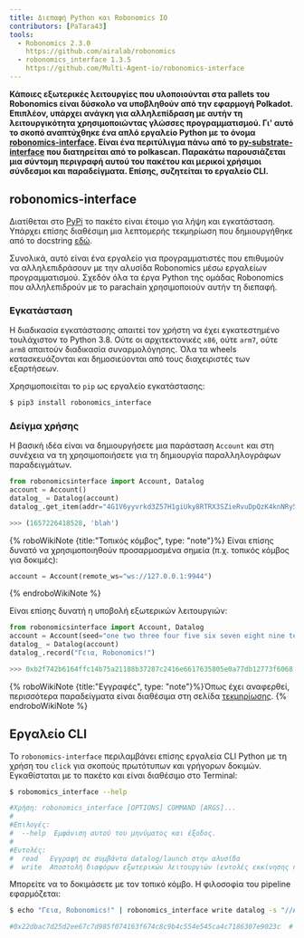 ```yaml
---
title: Διεπαφή Python και Robonomics IO
contributors: [PaTara43]
tools:
  - Robonomics 2.3.0
    https://github.com/airalab/robonomics
  - robonomics_interface 1.3.5
    https://github.com/Multi-Agent-io/robonomics-interface
---
```


**Κάποιες εξωτερικές λειτουργίες που υλοποιούνται στα pallets του Robonomics είναι δύσκολο να υποβληθούν από την εφαρμογή Polkadot. Επιπλέον, υπάρχει ανάγκη για αλληλεπίδραση με αυτήν τη λειτουργικότητα χρησιμοποιώντας γλώσσες προγραμματισμού. Γι' αυτό το σκοπό αναπτύχθηκε ένα απλό εργαλείο Python με το όνομα [robonomics-interface](https://github.com/Multi-Agent-io/robonomics-interface). Είναι ένα περιτύλιγμα πάνω από το [py-substrate-interface](https://github.com/polkascan/py-substrate-interface) που διατηρείται από το polkascan. Παρακάτω παρουσιάζεται μια σύντομη περιγραφή αυτού του πακέτου και μερικοί χρήσιμοι σύνδεσμοι και παραδείγματα. Επίσης, συζητείται το εργαλείο CLI.**

## robonomics-interface

Διατίθεται στο [PyPi](https://pypi.org/project/robonomics-interface/) το πακέτο είναι έτοιμο για λήψη και εγκατάσταση. Υπάρχει επίσης διαθέσιμη μια λεπτομερής τεκμηρίωση που δημιουργήθηκε από το docstring [εδώ](https://multi-agent-io.github.io/robonomics-interface/).

Συνολικά, αυτό είναι ένα εργαλείο για προγραμματιστές που επιθυμούν να αλληλεπιδράσουν με την αλυσίδα Robonomics μέσω εργαλείων προγραμματισμού. Σχεδόν όλα τα έργα Python της ομάδας Robonomics που αλληλεπιδρούν με το parachain χρησιμοποιούν αυτήν τη διεπαφή.

### Εγκατάσταση

Η διαδικασία εγκατάστασης απαιτεί τον χρήστη να έχει εγκατεστημένο τουλάχιστον το Python 3.8. Ούτε οι αρχιτεκτονικές `x86`, ούτε `arm7`, ούτε `arm8` απαιτούν διαδικασία συναρμολόγησης. Όλα τα wheels κατασκευάζονται και δημοσιεύονται από τους διαχειριστές των εξαρτήσεων.

Χρησιμοποιείται το `pip` ως εργαλείο εγκατάστασης:

```bash
$ pip3 install robonomics_interface
```

### Δείγμα χρήσης

Η βασική ιδέα είναι να δημιουργήσετε μια παράσταση `Account` και στη συνέχεια να τη χρησιμοποιήσετε για τη δημιουργία παραλληλογράφων παραδειγμάτων.

```python
from robonomicsinterface import Account, Datalog
account = Account()
datalog_ = Datalog(account)
datalog_.get_item(addr="4G1V6yyvrkd3Z57H1giUky8RTRX3SZieRvuDpQzK4knNRy5R",index=2)

>>> (1657226418528, 'blah')
```

{% roboWikiNote {title:"Τοπικός κόμβος", type: "note"}%}
  Είναι επίσης δυνατό να χρησιμοποιηθούν προσαρμοσμένα σημεία (π.χ. τοπικός κόμβος για δοκιμές):

  ```python
  account = Account(remote_ws="ws://127.0.0.1:9944")
  ```
{% endroboWikiNote %}

Είναι επίσης δυνατή η υποβολή εξωτερικών λειτουργιών:

```python
from robonomicsinterface import Account, Datalog
account = Account(seed="one two three four five six seven eight nine ten eleven twelve")
datalog_ = Datalog(account)
datalog_.record("Γεια, Robonomics!")

>>> 0xb2f742b6164ffc14b75a21188b37287c2416e6617635805e0a77db12773f6068  # αυτό είναι το hash της εξωτερικής λειτουργίας
```

{% roboWikiNote {title:"Εγγραφές", type: "note"}%}Όπως έχει αναφερθεί, περισσότερα παραδείγματα είναι διαθέσιμα στη σελίδα [τεκμηρίωσης](https://multi-agent-io.github.io/robonomics-interface/). {% endroboWikiNote %}

## Εργαλείο CLI

Το `robonomics-interface` περιλαμβάνει επίσης εργαλεία CLI Python με τη χρήση του `click` για σκοπούς πρωτότυπων και γρήγορων δοκιμών. Εγκαθίσταται με το πακέτο και είναι διαθέσιμο στο Terminal:

```bash
$ robomomics_interface --help

#Χρήση: robonomics_interface [OPTIONS] COMMAND [ARGS]...
#
#Επιλογές:
#  --help  Εμφάνιση αυτού του μηνύματος και έξοδος.
#
#Εντολές:
#  read   Εγγραφή σε συμβάντα datalog/launch στην αλυσίδα
#  write  Αποστολή διαφόρων εξωτερικών λειτουργιών (εντολές εκκίνησης ή εγγραφή datalogs)
```

Μπορείτε να το δοκιμάσετε με τον τοπικό κόμβο. Η φιλοσοφία του pipeline εφαρμόζεται:

```bash
$ echo "Γεια, Robonomics!" | robonomics_interface write datalog -s "//Alice" --remote_ws "ws://127.0.0.1:9944"

#0x22dbac7d25d2ee67c7d985f074163f674c8c9b4c554e545ca4c7186307e9023c  # αυτό είναι το hash της εξωτερικής λειτουργίας
```